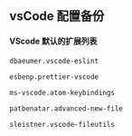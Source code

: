 ## vsCode 配置备份

#### VScode 默认的扩展列表

```
dbaeumer.vscode-eslint

esbenp.prettier-vscode

ms-vscode.atom-keybindings

patbenatar.advanced-new-file

sleistner.vscode-fileutils
```
